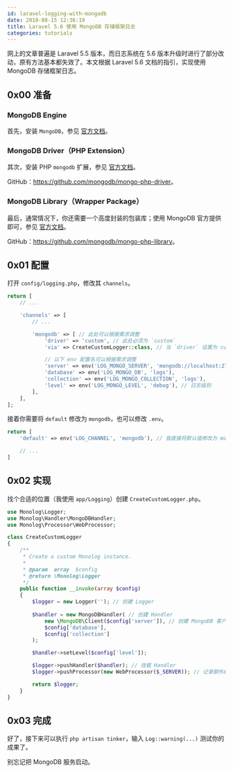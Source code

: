 ```yaml
---
id: laravel-logging-with-mongodb
date: 2018-08-15 12:36:19
title: Laravel 5.6 使用 MongoDB 存储框架日志
categories: tutorials
---
```


网上的文章普遍是 Laravel 5.5 版本，而日志系统在 5.6 版本升级时进行了部分改动，原有方法基本都失效了。本文根据 Laravel 5.6 文档的指引，实现使用 MongoDB 存储框架日志。

## 0x00 准备

### MongoDB Engine

首先，安装 `MongoDB`，参见 [官方文档](https://docs.mongodb.com/manual/administration/install-community/)。

### MongoDB Driver（PHP Extension）

其次，安装 PHP `mongodb` 扩展，参见 [官方文档](http://php.net/manual/zh/mongodb.setup.php)。

GitHub：<https://github.com/mongodb/mongo-php-driver>。

### MongoDB Library（Wrapper Package）

最后，通常情况下，你还需要一个高度封装的包装库；使用 MongoDB 官方提供即可，参见 [官方文档](https://docs.mongodb.com/php-library/current/tutorial/install-php-library/)。

GitHub：<https://github.com/mongodb/mongo-php-library>。

## 0x01 配置

打开 `config/logging.php`，修改其 `channels`。

```php
return [
    // ...

    'channels' => [
        // ...

        'mongodb' => [ // 此处可以根据需求调整
            'driver' => 'custom', // 此处必须为 `custom`
            'via' => CreateCustomLogger::class, // 当 `driver` 设置为 custom 时，使用 `via` 配置项所指向的工厂类创建 logger

            // 以下 env 配置名可以根据需求调整
            'server' => env('LOG_MONGO_SERVER', 'mongodb://localhost:27017'),
            'database' => env('LOG_MONGO_DB', 'logs'),
            'collection' => env('LOG_MONGO_COLLECTION', 'logs'),
            'level' => env('LOG_MONGO_LEVEL', 'debug'), // 日志级别
        ],
    ],
];
```

接着你需要将 `default` 修改为 `mongodb`，也可以修改 `.env`。

```php
return [
    'default' => env('LOG_CHANNEL', 'mongodb'), // 我直接将默认值修改为 mongodb，也就是 channels 内新增的配置项。

    // ...
]
```

## 0x02 实现

找个合适的位置（我使用 `app/Logging`）创建 `CreateCustomLogger.php`。

```php
use Monolog\Logger;
use Monolog\Handler\MongoDBHandler;
use Monolog\Processor\WebProcessor;

class CreateCustomLogger
{
    /**
     * Create a custom Monolog instance.
     *
     * @param  array  $config
     * @return \Monolog\Logger
     */
    public function __invoke(array $config)
    {
        $logger = new Logger(''); // 创建 Logger
        
        $handler = new MongoDBHandler( // 创建 Handler
            new \MongoDB\Client($config['server']), // 创建 MongoDB 客户端（依赖 mongodb/mongodb）
            $config['database'],
            $config['collection']
        );

        $handler->setLevel($config['level']);

        $logger->pushHandler($handler); // 挂载 Handler
        $logger->pushProcessor(new WebProcessor($_SERVER)); // 记录额外的请求信息

        return $logger;
    }
}
```

## 0x03 完成

好了，接下来可以执行 `php artisan tinker`，输入 `Log::warning(...)` 测试你的成果了。

别忘记把 MongoDB 服务启动。